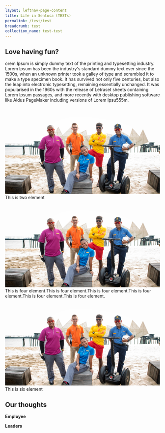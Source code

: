 ```yaml
---
layout: leftnav-page-content
title: Life in Sentosa (TESTs)
permalink: /test/test
breadcrumb: test
collection_name: test-test
---
```

## Love having fun?
orem Ipsum is simply dummy text of the printing and typesetting industry. Lorem Ipsum has been the industry's standard dummy text ever since the 1500s, when an unknown printer took a galley of type and scrambled it to make a type specimen book. It has survived not only five centuries, but also the leap into electronic typesetting, remaining essentially unchanged. It was popularised in the 1960s with the release of Letraset sheets containing Lorem Ipsum passages, and more recently with desktop publishing software like Aldus PageMaker including versions of Lorem Ipsu555m.

<section class="contain">
  <div class="one">
    <img src="images/test/testimage.jpg" alt="Forest">
  </div>
  <div class="two">
    This is two element
  </div>
  <div class="three">
    <img src="images/test/testimage.jpg" alt="Forest">
  </div>
  <div class="four">
    This is four element.This is four element.This is four element.This is four element.This is four element.This is four element.
  </div>
  <div class="five">
    <img src="images/test/testimage.jpg" alt="Forest">
  </div>
  <div class="six">
    This is six element
  </div>
</section>
  
## Our thoughts
**Employee**


**Leaders**



